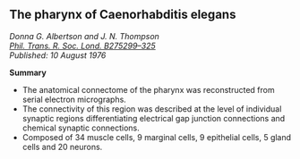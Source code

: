 ## The pharynx of Caenorhabditis elegans
_Donna G. Albertson and J. N. Thompson_ <br>  _[Phil. Trans. R. Soc. Lond. B275299–325](https://doi.org/10.1098/rstb.1976.0085)_ <br> _Published: 10 August 1976_
  
**Summary**

- The anatomical connectome of the pharynx was reconstructed from serial electron micrographs.
- The connectivity of this region was described at the level of individual synaptic regions differentiating electrical gap junction connections and chemical synaptic connections.
- Composed of 34 muscle cells, 9 marginal cells, 9 epithelial cells, 5 gland cells and 20 neurons.


